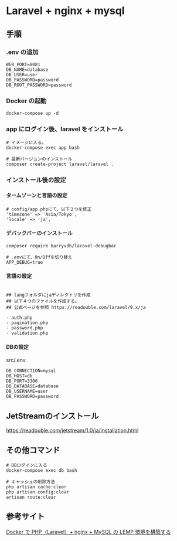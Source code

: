 # Laravel + nginx + mysql

## 手順

### .env の追加

```
WEB_PORT=8081
DB_NAME=database
DB_USER=user
DB_PASSWORD=password
DB_ROOT_PASSWORD=password
```

### Docker の起動

```
docker-compose up -d
```

### app にログイン後、laravel をインストール

```
# イメージに入る。
docker-compose exec app bash

# 最新バージョンのインストール
composer create-project laravel/laravel .
```

### インストール後の設定

#### タームゾーンと言語の設定
```
# config/app.phpにて、以下２つを修正
'timezone' => 'Asia/Tokyo',
'locale' => 'ja',
```

#### デバックバーのインストール
```
composer require barryvdh/laravel-debugbar

# .envにて、On/Offを切り替え
APP_DEBUG=true
```

#### 言語の設定
```

## langフォルダにjaディレクトリを作成
## 以下４つのファイルを作成する。
## 公式ページを参照 https://readouble.com/laravel/9.x/ja

- auth.php
- pagination.php
- password.php
- validation.php
```

#### DBの設定
src/.env
```
DB_CONNECTION=mysql
DB_HOST=db
DB_PORT=3306
DB_DATABASE=database
DB_USERNAME=user
DB_PASSWORD=password
```

## JetStreamのインストール

https://readouble.com/jetstream/1.0/ja/installation.html



## その他コマンド

```
# DBログインに入る
docker-compose exec db bash

```

```
# キャッシュの削除方法
php artisan cache:clear
php artisan config:clear
artisan route:clear
```


## 参考サイト

[Docker で PHP（Laravel）+ nginx + MySQL の LEMP 環境を構築する](https://qiita.com/hinako_n/items/f15646ea548bcdc8ac6c)
